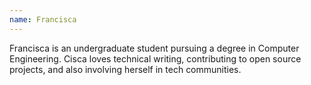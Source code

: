 ```yaml
---
name: Francisca
---
```

Francisca is an undergraduate student pursuing a degree in Computer Engineering. Cisca loves technical writing, contributing to open source projects, and also involving herself in tech communities.
